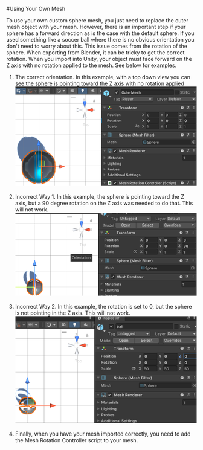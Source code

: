 #Using Your Own Mesh

To use your own custom sphere mesh, you just need to replace the outer mesh object with your mesh.  However, there is an important step if your sphere has a forward direction as is the case with the
default sphere.  If you used something like a soccer ball where there is no obvious orientation you don't need to worry about this.  This issue comes from the rotation of the sphere.  When exporting from
Blender, it can be tricky to get the correct rotation.  When you import into Unity, your object must face forward on the Z axis with no rotation applied to the mesh.  See below for examples.

1.  The correct orientation.  In this example, with a top down view you can see the sphere is pointing toward the Z axis with no rotation applied<br/>
![Custom Mesh 21](../images/custommesh1.png)<br/><br/>
2.  Incorrect Way 1.  In this example, the sphere is pointing toward the Z axis, but a 90 degree rotation on the Z axis was needed to do that.  This will not work.<br/>
![Custom Mesh 3](../images/custommesh3.png)<br/><br/>
3.  Incorrect Way 2.  In this example, the rotation is set to 0, but the sphere is not pointing in the Z axis.  This will not work.<br/>
![Custom Mesh 4](../images/custommesh4.png)<br/><br/>
4.  Finally, when you have your mesh imported correctly, you need to add the Mesh Rotation Controller script to your mesh.